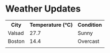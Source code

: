 # Weather Updates

<!-- WEATHER-UPDATE-START -->
<table><tr><th>City</th><th>Temperature (°C)</th><th>Condition</th></tr><tr><td>Valsad</td><td>27.7</td><td>Sunny</td></tr><tr><td>Boston</td><td>14.4</td><td>Overcast</td></tr><tr><td></td><td></td><td></td></tr></table>
<!-- WEATHER-UPDATE-END -->
